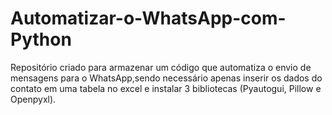 # Automatizar-o-WhatsApp-com-Python
Repositório criado para armazenar um código que automatiza o envio de mensagens para o WhatsApp,sendo necessário apenas inserir os dados do contato em uma tabela no excel e instalar 3 bibliotecas (Pyautogui, Pillow e Openpyxl). 
